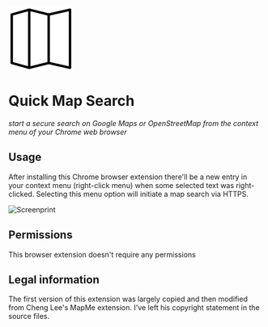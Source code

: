 ![Quick Map Search](icons/icon-128.png)

Quick Map Search
===

*start a secure search on Google Maps or OpenStreetMap from the context menu of your Chrome web browser*

Usage
---
After installing this Chrome browser extension there'll be a new entry in your context menu (right-click menu) when some selected text was right-clicked. Selecting this menu option will initiate a map search via HTTPS.

![Screenprint](http://i.imgur.com/1VtoxaR.png)

Permissions
---
This browser extension doesn't require any permissions

Legal information
---
The first version of this extension was largely copied and then modified from Cheng Lee's MapMe extension. I've left his copyright statement in the source files.

